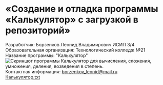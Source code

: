 # «Создание и отладка программы «Калькулятор» с загрузкой в репозиторий»
Разработчик: Борзенков Леонид Владимирович ИСИП 3/4  
Образовательная организация: Технологический колледж №21  
Название программы: "Калькулятор"  
![Скриншот программы](https://user-images.githubusercontent.com/91468361/138235018-6f76b765-1342-4b97-8e6c-8d7eb2ac7407.png)
Калькулятор для вычисления, сложения, умножения, деления, возведения в степень.  
Контактная информация: borzenkov_leonid@mail.ru  
[Калькулятор.txt](https://github.com/onyx1311/Calculator_Borzenkov/files/7387058/default.txt)
